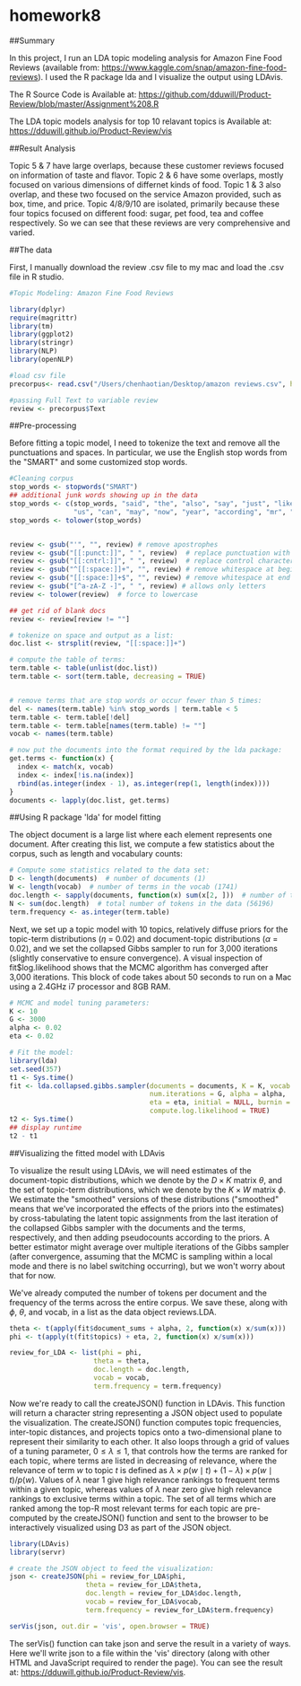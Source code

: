 # homework8

##Summary

In this project, I run an LDA topic modeling analysis for Amazon Fine Food Reviews (available from: https://www.kaggle.com/snap/amazon-fine-food-reviews). I used the R package lda and I visualize the output using LDAvis.

The R Source Code is Available at: https://github.com/dduwill/Product-Review/blob/master/Assignment%208.R

The LDA topic models analysis for top 10 relavant topics is Available at: https://dduwill.github.io/Product-Review/vis

##Result Analysis

Topic 5 & 7 have large overlaps, because these customer reviews focused on information of taste and flavor. Topic 2 & 6 have some overlaps, mostly focused on various dimensions of differnet kinds of food. Topic 1 & 3 also overlap, and these two focused on the service Amazon provided, such as box, time, and price. Topic 4/8/9/10 are isolated, primarily because these four topics focused on different food: sugar, pet food, tea and coffee respectively. So we can see that these reviews are very comprehensive and varied.


##The data

First, I manually download the review .csv file to my mac and load the .csv file in R studio.

```r
#Topic Modeling: Amazon Fine Food Reviews

library(dplyr)
require(magrittr)
library(tm)
library(ggplot2)
library(stringr)
library(NLP)
library(openNLP)

#load csv file
precorpus<- read.csv("/Users/chenhaotian/Desktop/amazon reviews.csv", header=TRUE, stringsAsFactors=FALSE)

#passing Full Text to variable review
review <- precorpus$Text
```

##Pre-processing

Before fitting a topic model, I need to tokenize the text and remove all the punctuations and spaces. In particular, we use the English stop words from the "SMART" and some customized stop words.

```r
#Cleaning corpus
stop_words <- stopwords("SMART")
## additional junk words showing up in the data
stop_words <- c(stop_words, "said", "the", "also", "say", "just", "like","for", 
                "us", "can", "may", "now", "year", "according", "mr", "br", "www", "http")
stop_words <- tolower(stop_words)


review <- gsub("'", "", review) # remove apostrophes
review <- gsub("[[:punct:]]", " ", review)  # replace punctuation with space
review <- gsub("[[:cntrl:]]", " ", review)  # replace control characters with space
review <- gsub("^[[:space:]]+", "", review) # remove whitespace at beginning of documents
review <- gsub("[[:space:]]+$", "", review) # remove whitespace at end of documents
review <- gsub("[^a-zA-Z -]", " ", review) # allows only letters
review <- tolower(review)  # force to lowercase

## get rid of blank docs
review <- review[review != ""]

# tokenize on space and output as a list:
doc.list <- strsplit(review, "[[:space:]]+")

# compute the table of terms:
term.table <- table(unlist(doc.list))
term.table <- sort(term.table, decreasing = TRUE)


# remove terms that are stop words or occur fewer than 5 times:
del <- names(term.table) %in% stop_words | term.table < 5
term.table <- term.table[!del]
term.table <- term.table[names(term.table) != ""]
vocab <- names(term.table)

# now put the documents into the format required by the lda package:
get.terms <- function(x) {
  index <- match(x, vocab)
  index <- index[!is.na(index)]
  rbind(as.integer(index - 1), as.integer(rep(1, length(index))))
}
documents <- lapply(doc.list, get.terms)
```

##Using R package 'lda' for model fitting

The object document is a large list where each element represents one document. After creating this list, we compute a few statistics about the corpus, such as length and vocabulary counts:

```r
# Compute some statistics related to the data set:
D <- length(documents)  # number of documents (1)
W <- length(vocab)  # number of terms in the vocab (1741)
doc.length <- sapply(documents, function(x) sum(x[2, ]))  # number of tokens per document [312, 288, 170, 436, 291, ...]
N <- sum(doc.length)  # total number of tokens in the data (56196)
term.frequency <- as.integer(term.table) 
```

Next, we set up a topic model with 10 topics, relatively diffuse priors for the topic-term distributions ($\eta$ = 0.02) and document-topic distributions ($\alpha$ = 0.02), and we set the collapsed Gibbs sampler to run for 3,000 iterations (slightly conservative to ensure convergence). A visual inspection of fit$log.likelihood shows that the MCMC algorithm has converged after 3,000 iterations. This block of code takes about 50 seconds to run on a Mac using a 2.4GHz i7 processor and 8GB RAM.

```r
# MCMC and model tuning parameters:
K <- 10
G <- 3000
alpha <- 0.02
eta <- 0.02

# Fit the model:
library(lda)
set.seed(357)
t1 <- Sys.time()
fit <- lda.collapsed.gibbs.sampler(documents = documents, K = K, vocab = vocab, 
                                   num.iterations = G, alpha = alpha, 
                                   eta = eta, initial = NULL, burnin = 0,
                                   compute.log.likelihood = TRUE)
t2 <- Sys.time()
## display runtime
t2 - t1  
```

##Visualizing the fitted model with LDAvis

To visualize the result using LDAvis, we will need estimates of the document-topic distributions, which we denote by the $D \times K$ matrix $\theta$, and the set of topic-term distributions, which we denote by the $K \times W$ matrix $\phi$. We estimate the "smoothed" versions of these distributions ("smoothed" means that we've incorporated the effects of the priors into the estimates) by cross-tabulating the latent topic assignments from the last iteration of the collapsed Gibbs sampler with the documents and the terms, respectively, and then adding pseudocounts according to the priors. A better estimator might average over multiple iterations of the Gibbs sampler (after convergence, assuming that the MCMC is sampling within a local mode and there is no label switching occurring), but we won't worry about that for now.

We've already computed the number of tokens per document and the frequency of the terms across the entire corpus. We save these, along with $\phi$, $\theta$, and vocab, in a list as the data object reviews.LDA.

```r
theta <- t(apply(fit$document_sums + alpha, 2, function(x) x/sum(x)))
phi <- t(apply(t(fit$topics) + eta, 2, function(x) x/sum(x)))

review_for_LDA <- list(phi = phi,
                     theta = theta,
                     doc.length = doc.length,
                     vocab = vocab,
                     term.frequency = term.frequency)
```

Now we're ready to call the createJSON() function in LDAvis. This function will return a character string representing a JSON object used to populate the visualization. The createJSON() function computes topic frequencies, inter-topic distances, and projects topics onto a two-dimensional plane to represent their similarity to each other. It also loops through a grid of values of a tuning parameter, $0 \leq \lambda \leq 1$, that controls how the terms are ranked for each topic, where terms are listed in decreasing of relevance, where the relevance of term $w$ to topic $t$ is defined as $\lambda \times p(w \mid t) + (1 - \lambda) \times p(w \mid t)/p(w)$. Values of $\lambda$ near 1 give high relevance rankings to frequent terms within a given topic, whereas values of $\lambda$ near zero give high relevance rankings to exclusive terms within a topic. The set of all terms which are ranked among the top-R most relevant terms for each topic are pre-computed by the createJSON() function and sent to the browser to be interactively visualized using D3 as part of the JSON object.

```r
library(LDAvis)
library(servr)

# create the JSON object to feed the visualization:
json <- createJSON(phi = review_for_LDA$phi, 
                   theta = review_for_LDA$theta, 
                   doc.length = review_for_LDA$doc.length, 
                   vocab = review_for_LDA$vocab, 
                   term.frequency = review_for_LDA$term.frequency)

serVis(json, out.dir = 'vis', open.browser = TRUE)
```

The serVis() function can take json and serve the result in a variety of ways. Here we'll write json to a file within the 'vis' directory (along with other HTML and JavaScript required to render the page). You can see the result at: https://dduwill.github.io/Product-Review/vis.
